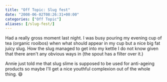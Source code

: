 ```yaml
---
title: "Off Topic: Slug fest"
date: "2008-06-02T08:26:31+00:00"
categories: ["Off Topic"]
aliases: [/slug-fest/]
---
```


Had a really gross moment last night. I was busy pouring my evening cup of tea (organic rooibos) when what should appear in my cup but a nice big fat juicy slug. How the slug managed to get into my kettle I do not know given that there aren't any obvious ways in (the spout has a filter over it.)

Annie just told me that slug slime is supposed to be used for anti-ageing products so maybe I'll get a nice youthful complexion out of the whole thing. :smile:
